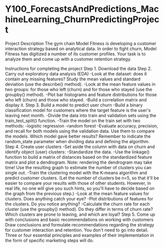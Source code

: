# Y100_ForecastsAndPredictions_MachineLearning_ChurnPredictingProject
Project Description
The gym chain Model Fitness is developing a customer interaction strategy based on analytical data. 
In order to fight churn, Model Fitness has digitized a number of its customer profiles. Your task is to analyze them and come up with a customer retention strategy.

Instructions for completing the project
Step 1. Download the data
Step 2. Carry out exploratory data analysis (EDA)
-Look at the dataset: does it contain any missing features? Study the mean values and standard deviation (use the describe() method).
-Look at the mean feature values in two groups: for those who left (churn) and for those who stayed (use the groupby() method).
-Plot bar histograms and feature distributions for those who left (churn) and those who stayed.
-Build a correlation matrix and display it.
Step 3. Build a model to predict user churn
-Build a binary classification model for customers where the target feature is the user's leaving next month.
-Divide the data into train and validation sets using the train_test_split() function.
-Train the model on the train set with two methods:
  -logistic regression
  -random forest
-Evaluate accuracy, precision, and recall for both models using the validation data. Use them to compare the models. Which model gave better results?
Remember to indicate the random_state parameter when dividing data and defining the algorithm.
Step 4. Create user clusters
-Set aside the column with data on churn and identify object (user) clusters:
-Standardize the data.
-Use the linkage() function to build a matrix of distances based on the standardized feature matrix and plot a dendrogram. Note: rendering the dendrogram may take time! 
Use the resulting graph to estimate the number of clusters you can single out.
-Train the clustering model with the K-means algorithm and predict customer clusters. (Let the number of clusters be n=5, so that it'll be easier to compare your results with those of other students. 
However, in real life, no one will give you such hints, so you'll have to decide based on the graph from the previous step.)
-Look at the mean feature values for clusters. Does anything catch your eye?
-Plot distributions of features for the clusters. Do you notice anything?
-Calculate the churn rate for each cluster (use the groupby() method). Do they differ in terms of churn rate? Which clusters are prone to leaving, and which are loyal?
Step 5. Come up with conclusions and basic recommendations on working with customers
Draw conclusions and formulate recommendations regarding the strategy for customer interaction and retention.
You don't need to go into detail. Three or four essential principles and examples of their implementation in the form of specific marketing steps will do.

